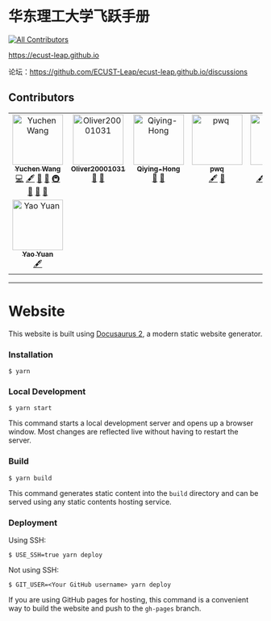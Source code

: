 # 华东理工大学飞跃手册
<!-- ALL-CONTRIBUTORS-BADGE:START - Do not remove or modify this section -->
[![All Contributors](https://img.shields.io/badge/all_contributors-8-orange.svg?style=flat-square)](#contributors-)
<!-- ALL-CONTRIBUTORS-BADGE:END -->

https://ecust-leap.github.io

论坛：https://github.com/ECUST-Leap/ecust-leap.github.io/discussions

## Contributors

<!-- ALL-CONTRIBUTORS-LIST:START - Do not remove or modify this section -->
<!-- prettier-ignore-start -->
<!-- markdownlint-disable -->
<table>
  <tbody>
    <tr>
      <td align="center" valign="top" width="14.28%"><a href="https://github.com/Yuchen-Wang-SH"><img src="https://avatars.githubusercontent.com/u/17931662?v=4?s=100" width="100px;" alt="Yuchen Wang"/><br /><sub><b>Yuchen Wang</b></sub></a><br /><a href="https://github.com/ECUST-Leap/ecust-leap.github.io/commits?author=Yuchen-Wang-SH" title="Code">💻</a> <a href="#content-Yuchen-Wang-SH" title="Content">🖋</a> <a href="https://github.com/ECUST-Leap/ecust-leap.github.io/commits?author=Yuchen-Wang-SH" title="Documentation">📖</a> <a href="#ideas-Yuchen-Wang-SH" title="Ideas, Planning, & Feedback">🤔</a> <a href="#infra-Yuchen-Wang-SH" title="Infrastructure (Hosting, Build-Tools, etc)">🚇</a> <a href="#maintenance-Yuchen-Wang-SH" title="Maintenance">🚧</a> <a href="#projectManagement-Yuchen-Wang-SH" title="Project Management">📆</a> <a href="#tool-Yuchen-Wang-SH" title="Tools">🔧</a></td>
      <td align="center" valign="top" width="14.28%"><a href="https://github.com/Oliver20001031"><img src="https://avatars.githubusercontent.com/u/123611315?v=4?s=100" width="100px;" alt="Oliver20001031"/><br /><sub><b>Oliver20001031</b></sub></a><br /><a href="#ideas-Oliver20001031" title="Ideas, Planning, & Feedback">🤔</a> <a href="#maintenance-Oliver20001031" title="Maintenance">🚧</a></td>
      <td align="center" valign="top" width="14.28%"><a href="https://github.com/Qiying-Hong"><img src="https://avatars.githubusercontent.com/u/113129569?v=4?s=100" width="100px;" alt="Qiying-Hong"/><br /><sub><b>Qiying-Hong</b></sub></a><br /><a href="https://github.com/ECUST-Leap/ecust-leap.github.io/commits?author=Qiying-Hong" title="Documentation">📖</a> <a href="#maintenance-Qiying-Hong" title="Maintenance">🚧</a></td>
      <td align="center" valign="top" width="14.28%"><a href="https://github.com/pvvq"><img src="https://avatars.githubusercontent.com/u/57176977?v=4?s=100" width="100px;" alt="pwq"/><br /><sub><b>pwq</b></sub></a><br /><a href="#content-pvvq" title="Content">🖋</a> <a href="#ideas-pvvq" title="Ideas, Planning, & Feedback">🤔</a></td>
      <td align="center" valign="top" width="14.28%"><a href="https://github.com/paulzrq"><img src="https://avatars.githubusercontent.com/u/68681350?v=4?s=100" width="100px;" alt="paulzrq"/><br /><sub><b>paulzrq</b></sub></a><br /><a href="#content-paulzrq" title="Content">🖋</a> <a href="https://github.com/ECUST-Leap/ecust-leap.github.io/commits?author=paulzrq" title="Documentation">📖</a> <a href="#ideas-paulzrq" title="Ideas, Planning, & Feedback">🤔</a> <a href="#maintenance-paulzrq" title="Maintenance">🚧</a> <a href="#projectManagement-paulzrq" title="Project Management">📆</a></td>
      <td align="center" valign="top" width="14.28%"><a href="https://github.com/Muro967"><img src="https://avatars.githubusercontent.com/u/103167971?v=4?s=100" width="100px;" alt="Muro967"/><br /><sub><b>Muro967</b></sub></a><br /><a href="#content-Muro967" title="Content">🖋</a> <a href="https://github.com/ECUST-Leap/ecust-leap.github.io/commits?author=Muro967" title="Documentation">📖</a> <a href="#ideas-Muro967" title="Ideas, Planning, & Feedback">🤔</a> <a href="#maintenance-Muro967" title="Maintenance">🚧</a> <a href="#projectManagement-Muro967" title="Project Management">📆</a></td>
      <td align="center" valign="top" width="14.28%"><a href="https://github.com/JianAN1999"><img src="https://avatars.githubusercontent.com/u/118014310?v=4?s=100" width="100px;" alt="JianAN1999"/><br /><sub><b>JianAN1999</b></sub></a><br /><a href="#content-JianAN1999" title="Content">🖋</a></td>
    </tr>
    <tr>
      <td align="center" valign="top" width="14.28%"><a href="http://yaoyuan00.github.io"><img src="https://avatars.githubusercontent.com/u/17263346?v=4?s=100" width="100px;" alt="Yao Yuan"/><br /><sub><b>Yao Yuan</b></sub></a><br /><a href="#content-yaodayuan" title="Content">🖋</a></td>
    </tr>
  </tbody>
</table>

<!-- markdownlint-restore -->
<!-- prettier-ignore-end -->

<!-- ALL-CONTRIBUTORS-LIST:END -->

<!-- ALL-CONTRIBUTORS-LIST:START - Do not remove or modify this section -->
<!-- prettier-ignore-start -->
<!-- markdownlint-disable -->

<!-- markdownlint-restore -->
<!-- prettier-ignore-end -->

<!-- ALL-CONTRIBUTORS-LIST:END -->

---

# Website

This website is built using [Docusaurus 2](https://docusaurus.io/), a modern static website generator.

### Installation

```
$ yarn
```

### Local Development

```
$ yarn start
```

This command starts a local development server and opens up a browser window. Most changes are reflected live without having to restart the server.

### Build

```
$ yarn build
```

This command generates static content into the `build` directory and can be served using any static contents hosting service.

### Deployment

Using SSH:

```
$ USE_SSH=true yarn deploy
```

Not using SSH:

```
$ GIT_USER=<Your GitHub username> yarn deploy
```

If you are using GitHub pages for hosting, this command is a convenient way to build the website and push to the `gh-pages` branch.

